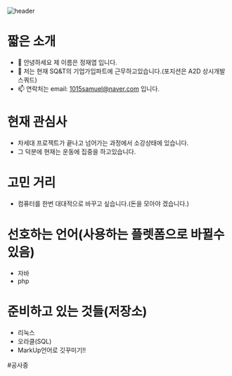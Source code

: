 ![header](https://capsule-render.vercel.app/api?type=waving&color=timeAuto&height=300&text=Welcome!&desc=YeopjaeMon%20GitHub&fontSize=90)

# 짧은 소개
- 👋 안녕하세요 제 이름은 정재엽 입니다.
- 🌱 저는 현재 SQ&T의 기업가입파트에 근무하고있습니다.(포지션은 A2D 상시개발 스쿼드)
- 📫 연락처는 email: 1015samuel@naver.com 입니다.

# 현재 관심사
* 차세대 프로젝트가 끝나고 넘어가는 과정에서 소강상태에 있습니다.
* 그 덕분에 현재는 운동에 집중을 하고있습니다.

# 고민 거리
* 컴퓨터를 한번 대대적으로 바꾸고 싶습니다.(돈을 모아야 겠습니다.)
  
# 선호하는 언어(사용하는 플렛폼으로 바뀔수 있음)
* 자바
* php

# 준비하고 있는 것들(저장소)
* 리눅스
* 오라클(SQL)
* MarkUp언어로 깃꾸미기!!

#공사중
